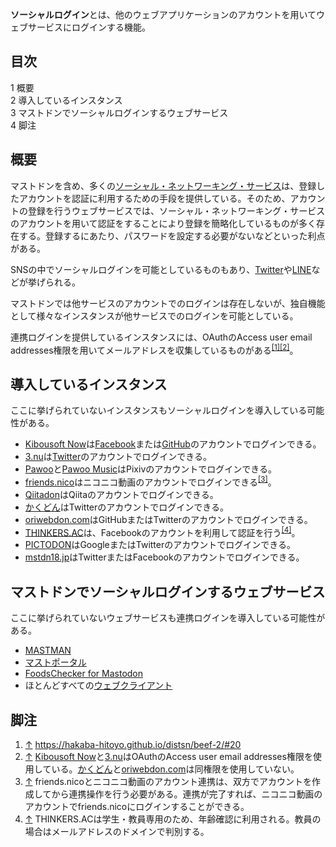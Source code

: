 <div>

**ソーシャルログイン**とは、他のウェブアプリケーションのアカウントを用いてウェブサービスにログインする機能。

<div id="toc">

<div lang="ja" dir="ltr">

## 目次

</div>

-   [1 概要](#.E6.A6.82.E8.A6.81)
-   [2 導入しているインスタンス](#.E5.B0.8E.E5.85.A5.E3.81.97.E3.81.A6.E3.81.84.E3.82.8B.E3.82.A4.E3.83.B3.E3.82.B9.E3.82.BF.E3.83.B3.E3.82.B9)
-   [3 マストドンでソーシャルログインするウェブサービス](#.E3.83.9E.E3.82.B9.E3.83.88.E3.83.89.E3.83.B3.E3.81.A7.E3.82.BD.E3.83.BC.E3.82.B7.E3.83.A3.E3.83.AB.E3.83.AD.E3.82.B0.E3.82.A4.E3.83.B3.E3.81.99.E3.82.8B.E3.82.A6.E3.82.A7.E3.83.96.E3.82.B5.E3.83.BC.E3.83.93.E3.82.B9)
-   [4 脚注](#.E8.84.9A.E6.B3.A8)

</div>

## 概要

マストドンを含め、多くの[ソーシャル・ネットワーキング・サービス](/%E3%82%BD%E3%83%BC%E3%82%B7%E3%83%A3%E3%83%AB%E3%83%BB%E3%83%8D%E3%83%83%E3%83%88%E3%83%AF%E3%83%BC%E3%82%AD%E3%83%B3%E3%82%B0%E3%83%BB%E3%82%B5%E3%83%BC%E3%83%93%E3%82%B9 "ソーシャル・ネットワーキング・サービス")は、登録したアカウントを認証に利用するための手段を提供している。そのため、アカウントの登録を行うウェブサービスでは、ソーシャル・ネットワーキング・サービスのアカウントを用いて認証をすることにより登録を簡略化しているものが多く存在する。登録するにあたり、パスワードを設定する必要がないなどといった利点がある。

SNSの中でソーシャルログインを可能としているものもあり、[Twitter](/Twitter "Twitter")や[LINE](/index.php?title=LINE&action=edit&redlink=1 "LINE (存在しないページ)")などが挙げられる。

マストドンでは他サービスのアカウントでのログインは存在しないが、独自機能として様々なインスタンスが他サービスでのログインを可能としている。

連携ログインを提供しているインスタンスには、OAuthのAccess user email addresses権限を用いてメールアドレスを収集しているものがある<sup>[\[1\]](#cite_note-1)[\[2\]](#cite_note-2)</sup>。

## 導入しているインスタンス

ここに挙げられていないインスタンスもソーシャルログインを導入している可能性がある。

-   [Kibousoft Now](/Kibousoft_Now "Kibousoft Now")は[Facebook](/Facebook "Facebook")または[GitHub](/Github "Github")のアカウントでログインできる。
-   [3.nu](/3.nu "3.nu")は[Twitter](/Twitter "Twitter")のアカウントでログインできる。
-   [Pawoo](/Pawoo "Pawoo")と[Pawoo Music](/Pawoo_Music "Pawoo Music")はPixivのアカウントでログインできる。
-   [friends.nico](/Friends.nico "Friends.nico")はニコニコ動画のアカウントでログインできる<sup>[\[3\]](#cite_note-3)</sup>。
-   [Qiitadon](/Qiitadon "Qiitadon")はQiitaのアカウントでログインできる。
-   [かくどん](/Kakudon.com "Kakudon.com")はTwitterのアカウントでログインできる。
-   [oriwebdon.com](/Oriwebdon.com "Oriwebdon.com")はGitHubまたはTwitterのアカウントでログインできる。
-   [THINKERS.AC](/THINKERS.AC "THINKERS.AC")は、Facebookのアカウントを利用して認証を行う<sup>[\[4\]](#cite_note-4)</sup>。
-   [PICTODON](/Pic.otos.red "Pic.otos.red")はGoogleまたはTwitterのアカウントでログインできる。
-   [mstdn18.jp](/Mstdn18.jp "Mstdn18.jp")はTwitterまたはFacebookのアカウントでログインできる。

## マストドンでソーシャルログインするウェブサービス

ここに挙げられていないウェブサービスも連携ログインを導入している可能性がある。

-   [MASTMAN](/MASTMAN "MASTMAN")
-   [マストポータル](/%E3%83%9E%E3%82%B9%E3%83%88%E3%83%9D%E3%83%BC%E3%82%BF%E3%83%AB "マストポータル")
-   [FoodsChecker for Mastodon](/FoodsChecker_for_Mastodon "FoodsChecker for Mastodon")
-   ほとんどすべての[ウェブクライアント](/%E3%82%AB%E3%83%86%E3%82%B4%E3%83%AA:%E3%82%A6%E3%82%A7%E3%83%96%E3%82%AF%E3%83%A9%E3%82%A4%E3%82%A2%E3%83%B3%E3%83%88 "カテゴリ:ウェブクライアント")

## 脚注

<div>

1.  <span id="cite_note-1">[↑](#cite_ref-1) <a href="https://hakaba-hitoyo.github.io/distsn/beef-2/#20" rel="nofollow">https://hakaba-hitoyo.github.io/distsn/beef-2/#20</a></span>
2.  <span id="cite_note-2">[↑](#cite_ref-2) [Kibousoft Now](/Kibousoft_Now "Kibousoft Now")と[3.nu](/3.nu "3.nu")はOAuthのAccess user email addresses権限を使用している。[かくどん](/Kakudon.com "Kakudon.com")と[oriwebdon.com](/Oriwebdon.com "Oriwebdon.com")は同権限を使用していない。</span>
3.  <span id="cite_note-3">[↑](#cite_ref-3) friends.nicoとニコニコ動画のアカウント連携は、双方でアカウントを作成してから連携操作を行う必要がある。連携が完了すれば、ニコニコ動画のアカウントでfriends.nicoにログインすることができる。</span>
4.  <span id="cite_note-4">[↑](#cite_ref-4) THINKERS.ACは学生・教員専用のため、年齢確認に利用される。教員の場合はメールアドレスのドメインで判別する。</span>

</div>

</div>
